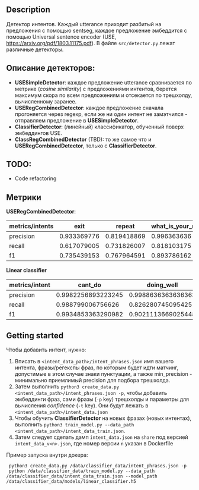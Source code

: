 ## Description

Детектор интентов. Каждый utterance приходит разбитый на предложения с помощью sentseg, каждое предложение
эмбеддится с помощью Universal sentence encoder (USE, https://arxiv.org/pdf/1803.11175.pdf).
В файле `src/detector.py` лежат различные детекторы.

## Описание детекторов:

- **USESimpleDetector**:  каждое предложение utterance сравнивается по метрике (*cosine similarity*) с предложениями интентов, берется максимум скора по всем предложениям и отсекается по трешхолду, вычисленному заранее.
- **USERegCombinedDetector**: каждое предложение сначала прогоняется через regexp, если же ни один интент не замэтчился - отправляем предложение в **USESimpleDetector**.
- **ClassifierDetector**: (линейный) классификатор, обученный поверх эмбеддингов USE.
- **ClassRegCombinedDetector** (TBD): то же самое что и **USERegCombinedDetector**, только c **ClassifierDetector**.

## TODO:

- Code refactoring

## Метрики

**USERegCombinedDetector**:

| metrics/intents | exit        | repeat      | what\_is\_your\_name | where\_are\_you\_from | what\_can\_you\_do | who\_made\_you | what\_is\_your\_job |
|-----------------|-------------|-------------|----------------------|-----------------------|--------------------|----------------|---------------------|
| precision       | 0.933369776 | 0.819418869 | 0.996363636          | 0.958124098           | 0.851321586        | 0.876727199    | 0.92990404          |
| recall          | 0.617079005 | 0.731826007 | 0.818103175          | 0.87984127            | 0.72               | 0.877472177    | 0.905040404         |
| f1              | 0.735439153 | 0.767964591 | 0.893786162          | 0.909311858           | 0.670418219        | 0.874162102    | 0.912530126         |

**Linear classifier**

| metrics/intent | cant\_do            | doing\_well         | dont\_understand    | exit                | no                  | opinion\_request    | repeat              | stupid              | tell\_me\_a\_story  | tell\_me\_more      | topic\_switching    | weather\_forecast\_intent | what\_can\_you\_do  | what\_is\_your\_job | what\_is\_your\_name | what\_time           | where\_are\_you\_from | who\_made\_you      | yes                 |
|----------------|---------------------|---------------------|---------------------|---------------------|---------------------|---------------------|---------------------|---------------------|---------------------|---------------------|---------------------|---------------------------|---------------------|---------------------|----------------------|----------------------|-----------------------|---------------------|---------------------|
| precision      | 0\.9982256893223245 | 0\.9988636363636363 | 0\.997139962975778  | 0\.9802773660591144 | 0\.9849255530803781 | 0\.998558384023711  | 1\.0                | 0\.9908647886699677 | 1\.0                | 1\.0                | 0\.999438370642376  | 0\.9998350898725057       | 0\.9451090286525069 | 0\.9863704177323103 | 0\.9566376811594204  | 0\.6375              | 1\.0                  | 0\.9882038930562205 | 1\.0                |
| recall         | 0\.988799006756626  | 0\.826280745095425  | 0\.9550368367905427 | 0\.9014087726032953 | 0\.7800048219551325 | 0\.9947050778251405 | 0\.9542742489604347 | 0\.9351000741045612 | 0\.9973297714532418 | 0\.745342522974102  | 0\.9705858574187912 | 0\.9802952976088918       | 0\.6136555940248931 | 0\.7289464824391296 | 0\.8396027583527582  | 0\.19095238095238096 | 0\.9032740200572889   | 0\.976598064104316  | 0\.5428237370470723 |
| f1             | 0\.9934853363290982 | 0\.9021113669025448 | 0\.9755578175621047 | 0\.9391433460653129 | 0\.868171188833467  | 0\.9966275706275216 | 0\.9764510476949793 | 0\.962096319958102  | 0\.9986549845794356 | 0\.8504801664223705 | 0\.9847654530624332 | 0\.9899641692627691       | 0\.7341523746957505 | 0\.8303520511919199 | 0\.8904308207961223  | 0\.27965873015873016 | 0\.9487587821613745   | 0\.982131052763558  | 0\.7019927712314952 |



## Getting started

Чтобы добавить интент, нужно:
 1. Вписать в `<intent_data_path>/intent_phrases.json` имя вашего интента, фразы/регекспы фраз, по которым будет идти матчинг, допустимые в этом случае знаки пунктуации, а также min_precision - минимально приемлимый precision для подбора трешхолда.
 2. Затем выполнить `python3 create_data.py <intent_data_path>/intent_phrases.json -p`, чтобы добавить эмбеддинги фраз, сами фразы (`-p` key) трешхолды и параметры для вычисления *confidence* (`-t` key). Они будут лежать в `<intent_data_path>/intent_data.json`
 3. Чтобы обучить **ClassifierDetector** на новых фразах (новых интентах), выполнить `python3 train_model.py --data_path <intent_data_path>/intent_data_train.json`.
 4. Затем следует сделать дамп `intent_data.json` на `share` под версией `intent_data_v<n>.json`, где номер версии `n` указан в Dockerfile

Пример запуска внутри докера:
 ```
  python3 create_data.py /data/classifier_data/intent_phrases.json -p
  python /data/classifier_data/train_model.py --data_path /data/classifier_data/intent_data_train.json --model_path /data/classifier_data/models/linear_classifier.h5
 ```
